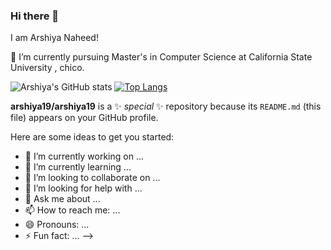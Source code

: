 ### Hi there 👋

I am Arshiya Naheed!

 🔭 I’m currently pursuing Master's in Computer Science at California State University , chico.

![Arshiya's GitHub stats](https://github-readme-stats.vercel.app/api?username=arshiya19&show_icons=true&theme=transparent)              [![Top Langs](https://github-readme-stats.vercel.app/api/top-langs/?username=arshiya19&layout=donut-vertical)](https://github.com/anuraghazra/github-readme-stats)


**arshiya19/arshiya19** is a ✨ _special_ ✨ repository because its `README.md` (this file) appears on your GitHub profile.

Here are some ideas to get you started:

- 🔭 I’m currently working on ...
- 🌱 I’m currently learning ...
- 👯 I’m looking to collaborate on ...
- 🤔 I’m looking for help with ...
- 💬 Ask me about ...
- 📫 How to reach me: ...
- 😄 Pronouns: ...
- ⚡ Fun fact: ...
-->


